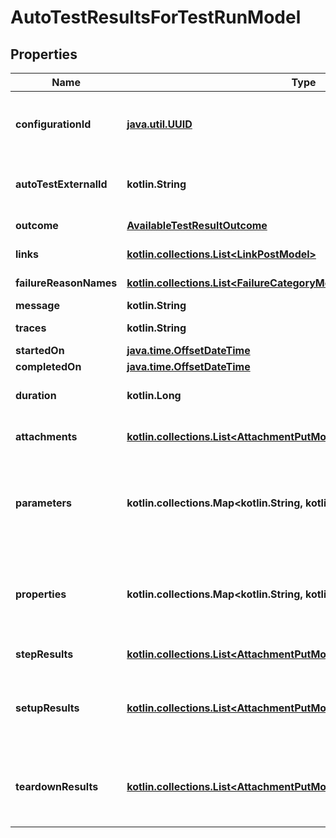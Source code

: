 
# AutoTestResultsForTestRunModel

## Properties
| Name | Type | Description | Notes |
| ------------ | ------------- | ------------- | ------------- |
| **configurationId** | [**java.util.UUID**](java.util.UUID.md) | Specifies the GUID of the autotest configuration, which was specified when the test run was created. |  |
| **autoTestExternalId** | **kotlin.String** | Specifies the external ID of the autotest, which was specified when the test run was created. |  |
| **outcome** | [**AvailableTestResultOutcome**](AvailableTestResultOutcome.md) | Specifies the result of the autotest execution. |  |
| **links** | [**kotlin.collections.List&lt;LinkPostModel&gt;**](LinkPostModel.md) | Specifies the links in the autotest. |  [optional] |
| **failureReasonNames** | [**kotlin.collections.List&lt;FailureCategoryModel&gt;**](FailureCategoryModel.md) | Specifies the cause of autotest failure. |  [optional] |
| **message** | **kotlin.String** | A comment for the result. |  [optional] |
| **traces** | **kotlin.String** | An extended comment or a stack trace. |  [optional] |
| **startedOn** | [**java.time.OffsetDateTime**](java.time.OffsetDateTime.md) | Test run start date. |  [optional] |
| **completedOn** | [**java.time.OffsetDateTime**](java.time.OffsetDateTime.md) | Test run end date. |  [optional] |
| **duration** | **kotlin.Long** | Expected or actual duration of the test run execution in milliseconds. |  [optional] |
| **attachments** | [**kotlin.collections.List&lt;AttachmentPutModel&gt;**](AttachmentPutModel.md) | Specifies an attachment GUID. Multiple values can be sent. |  [optional] |
| **parameters** | **kotlin.collections.Map&lt;kotlin.String, kotlin.String&gt;** | \&quot;&lt;b&gt;parameter&lt;/b&gt;\&quot;: \&quot;&lt;b&gt;value&lt;/b&gt;\&quot; pair with arbitrary custom parameters. Multiple parameters can be sent. |  [optional] |
| **properties** | **kotlin.collections.Map&lt;kotlin.String, kotlin.String&gt;** | \&quot;&lt;b&gt;property&lt;/b&gt;\&quot;: \&quot;&lt;b&gt;value&lt;/b&gt;\&quot; pair with arbitrary custom properties. Multiple properties can be sent. |  [optional] |
| **stepResults** | [**kotlin.collections.List&lt;AttachmentPutModelAutoTestStepResultsModel&gt;**](AttachmentPutModelAutoTestStepResultsModel.md) | Specifies the results of individual steps. |  [optional] |
| **setupResults** | [**kotlin.collections.List&lt;AttachmentPutModelAutoTestStepResultsModel&gt;**](AttachmentPutModelAutoTestStepResultsModel.md) | Specifies the results of setup steps. For information on supported values, see the &#x60;stepResults&#x60; parameter above. |  [optional] |
| **teardownResults** | [**kotlin.collections.List&lt;AttachmentPutModelAutoTestStepResultsModel&gt;**](AttachmentPutModelAutoTestStepResultsModel.md) | Specifies the results of the teardown steps. For information on supported values, see the &#x60;stepResults&#x60; parameter above. |  [optional] |



